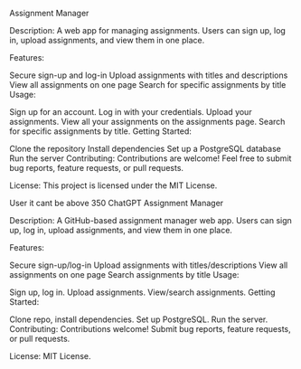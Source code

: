 Assignment Manager

Description: A web app for managing assignments. Users can sign up, log in, upload assignments, and view them in one place.

Features:

Secure sign-up and log-in
Upload assignments with titles and descriptions
View all assignments on one page
Search for specific assignments by title
Usage:

Sign up for an account.
Log in with your credentials.
Upload your assignments.
View all your assignments on the assignments page.
Search for specific assignments by title.
Getting Started:

Clone the repository
Install dependencies
Set up a PostgreSQL database
Run the server
Contributing:
Contributions are welcome! Feel free to submit bug reports, feature requests, or pull requests.

License:
This project is licensed under the MIT License.


User
it cant be above 350
ChatGPT
Assignment Manager

Description: A GitHub-based assignment manager web app. Users can sign up, log in, upload assignments, and view them in one place.

Features:

Secure sign-up/log-in
Upload assignments with titles/descriptions
View all assignments on one page
Search assignments by title
Usage:

Sign up, log in.
Upload assignments.
View/search assignments.
Getting Started:

Clone repo, install dependencies.
Set up PostgreSQL.
Run the server.
Contributing:
Contributions welcome! Submit bug reports, feature requests, or pull requests.

License:
MIT License.

